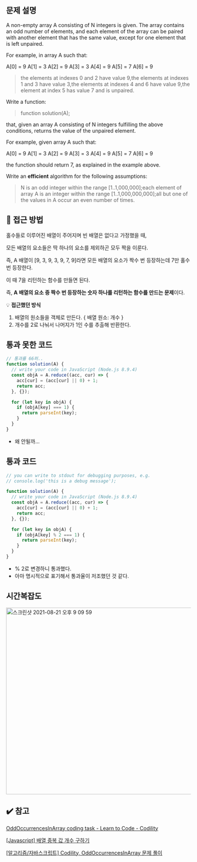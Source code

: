 ## 문제 설명

A non-empty array A consisting of N integers is given. The array contains an odd number of elements, and each element of the array can be paired with another element that has the same value, except for one element that is left unpaired.

For example, in array A such that:

A[0] = 9 A[1] = 3 A[2] = 9
A[3] = 3 A[4] = 9 A[5] = 7
A[6] = 9

> the elements at indexes 0 and 2 have value 9,the elements at indexes 1 and 3 have value 3,the elements at indexes 4 and 6 have value 9,the element at index 5 has value 7 and is unpaired.

Write a function:

> function solution(A);

that, given an array A consisting of N integers fulfilling the above conditions, returns the value of the unpaired element.

For example, given array A such that:

A[0] = 9 A[1] = 3 A[2] = 9
A[3] = 3 A[4] = 9 A[5] = 7
A[6] = 9

the function should return 7, as explained in the example above.

Write an **efficient** algorithm for the following assumptions:

> N is an odd integer within the range [1..1,000,000];each element of array A is an integer within the range [1..1,000,000,000];all but one of the values in A occur an even number of times.

## 🔎 접근 방법

홀수들로 이루어진 배열이 주어지며 빈 배열은 없다고 가정했을 때,

모든 배열의 요소들은 딱 하나의 요소를 제외하곤 모두 짝을 이룬다.

즉, A 배열이 [9, 3, 9, 3, 9, 7, 9]라면 모든 배열의 요소가 짝수 번 등장하는데 7만 홀수 번 등장한다.

이 때 7을 리턴하는 함수를 만들면 된다.

즉, **A 배열의 요소 중 짝수 번 등장하는 숫자 하나를 리턴하는 함수를 만드는 문제**이다.

💡 **접근했던 방식**

1. 배열의 원소들을 객체로 만든다. { 배열 원소: 개수 }
2. 개수를 2로 나눠서 나머지가 1인 수를 추출해 반환한다.

## 통과 못한 코드

```jsx
// 통과률 66퍼..
function solution(A) {
  // write your code in JavaScript (Node.js 8.9.4)
  const objA = A.reduce((acc, cur) => {
    acc[cur] = (acc[cur] || 0) + 1;
    return acc;
  }, {});

  for (let key in objA) {
    if (objA[key] === 1) {
      return parseInt(key);
    }
  }
}
```

- 왜 안될까...

## 통과 코드

```jsx
// you can write to stdout for debugging purposes, e.g.
// console.log('this is a debug message');

function solution(A) {
  // write your code in JavaScript (Node.js 8.9.4)
  const objA = A.reduce((acc, cur) => {
    acc[cur] = (acc[cur] || 0) + 1;
    return acc;
  }, {});

  for (let key in objA) {
    if (objA[key] % 2 === 1) {
      return parseInt(key);
    }
  }
}
```

- % 2로 변경하니 통과했다.
- 아마 명시적으로 표기해서 통과율이 저조했던 것 같다.

## 시간복잡도

<img width="509" alt="스크린샷 2021-08-21 오후 9 09 59" src="https://user-images.githubusercontent.com/47416686/130321473-dedabbc0-0460-4889-964f-c53093120e33.png">

## ✔️ 참고

[OddOccurrencesInArray coding task - Learn to Code - Codility](https://app.codility.com/programmers/lessons/2-arrays/odd_occurrences_in_array/)

[[Javascript] 배열 중복 값 개수 구하기](https://hianna.tistory.com/459)

[[알고리즘/자바스크립트] Codility, OddOccurrencesInArray 문제 풀이](https://im-developer.tistory.com/179)
